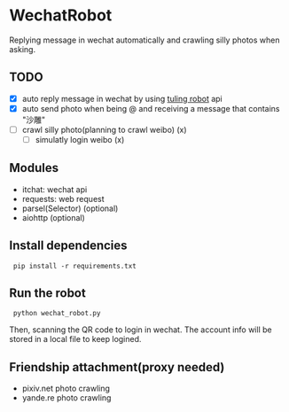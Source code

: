 # WechatRobot
 Replying message in wechat automatically and crawling silly photos when asking.

## TODO
 - [x] auto reply message in wechat by using [tuling robot](http://www.tuling123.com/) api
 - [x] auto send photo when being @ and receiving a message that contains "沙雕"
 - [ ] crawl silly photo(planning to crawl weibo) (x)
   - [ ] simulatly login weibo (x)

## Modules
 - itchat: wechat api
 - requests: web request
 - parsel(Selector) (optional)
 - aiohttp (optional)

## Install dependencies
```
 pip install -r requirements.txt
```

## Run the robot 
```
 python wechat_robot.py
```
 Then, scanning the QR code to login in wechat.
 The account info will be stored in a local file to keep logined.

## Friendship attachment(proxy needed)
 - pixiv.net photo crawling 
 - yande.re photo crawling 